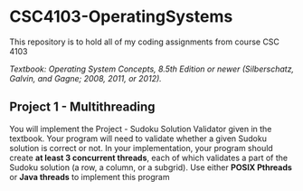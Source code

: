 # CSC4103-OperatingSystems
This repository is to hold all of my coding assignments from course CSC 4103

*Textbook: Operating System Concepts, 8.5th Edition or newer (Silberschatz, Galvin, and Gagne; 2008, 2011, or 2012).*

## Project 1 - Multithreading
You will implement the Project - Sudoku Solution Validator given in the textbook. Your program will need to validate whether a given Sudoku solution is correct or not. In your implementation, your program should create **at least 3 concurrent threads**, each of which validates a part of the Sudoku solution (a row, a column, or a subgrid). Use either **POSIX Pthreads** or **Java threads** to implement this program
